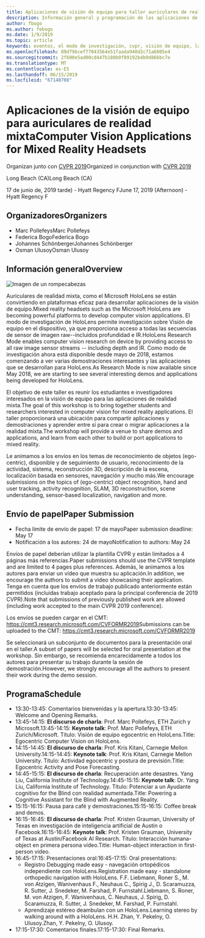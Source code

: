 ```yaml
---
title: Aplicaciones de visión de equipo para taller auriculares de realidad mixta en CVPR 2019
description: Información general y programación de las aplicaciones de visión de equipo para taller auriculares de realidad mixta, entrega en la conferencia CVPR en junio de 2019.
author: fbogo
ms.author: febogo
ms.date: 1/9/2019
ms.topic: article
keywords: eventos, el modo de investigación, cvpr, visión de equipo, la investigación, HoloLens
ms.openlocfilehash: 89d79bcef77043564e51faada940d2c71a6005e4
ms.sourcegitcommit: 2f600e5ad00cd447b180b0f89192b4b9d86bbc7e
ms.translationtype: MT
ms.contentlocale: es-ES
ms.lasthandoff: 06/15/2019
ms.locfileid: "67148708"
---
```

# <a name="computer-vision-applications-for-mixed-reality-headsets"></a><span data-ttu-id="75f72-104">Aplicaciones de la visión de equipo para auriculares de realidad mixta</span><span class="sxs-lookup"><span data-stu-id="75f72-104">Computer Vision Applications for Mixed Reality Headsets</span></span>

<span data-ttu-id="75f72-105">Organizan junto con [CVPR 2019](http://cvpr2019.thecvf.com/)</span><span class="sxs-lookup"><span data-stu-id="75f72-105">Organized in conjunction with [CVPR 2019](http://cvpr2019.thecvf.com/)</span></span>

<span data-ttu-id="75f72-106">Long Beach (CA)</span><span class="sxs-lookup"><span data-stu-id="75f72-106">Long Beach (CA)</span></span>

<span data-ttu-id="75f72-107">17 de junio de, 2019 tarde) - Hyatt Regency F</span><span class="sxs-lookup"><span data-stu-id="75f72-107">June 17, 2019 (Afternoon) - Hyatt Regency F</span></span>


## <a name="organizers"></a><span data-ttu-id="75f72-108">Organizadores</span><span class="sxs-lookup"><span data-stu-id="75f72-108">Organizers</span></span>
* <span data-ttu-id="75f72-109">Marc Pollefeys</span><span class="sxs-lookup"><span data-stu-id="75f72-109">Marc Pollefeys</span></span>
* <span data-ttu-id="75f72-110">Federica Bogo</span><span class="sxs-lookup"><span data-stu-id="75f72-110">Federica Bogo</span></span>
* <span data-ttu-id="75f72-111">Johannes Schönberger</span><span class="sxs-lookup"><span data-stu-id="75f72-111">Johannes Schönberger</span></span>
* <span data-ttu-id="75f72-112">Osman Ulusoy</span><span class="sxs-lookup"><span data-stu-id="75f72-112">Osman Ulusoy</span></span>

## <a name="overview"></a><span data-ttu-id="75f72-113">Información general</span><span class="sxs-lookup"><span data-stu-id="75f72-113">Overview</span></span>

![Imagen de un rompecabezas](images/cvpr2019_teaser2.jpg)

<span data-ttu-id="75f72-115">Auriculares de realidad mixta, como el Microsoft HoloLens se están convirtiendo en plataformas eficaz para desarrollar aplicaciones de la visión de equipo.</span><span class="sxs-lookup"><span data-stu-id="75f72-115">Mixed reality headsets such as the Microsoft HoloLens are becoming powerful platforms to develop computer vision applications.</span></span> <span data-ttu-id="75f72-116">El modo de investigación de HoloLens permite investigación sobre Visión de equipo en el dispositivo, ya que proporciona acceso a todas las secuencias de sensor de imagen raw--incluidos profundidad e IR.</span><span class="sxs-lookup"><span data-stu-id="75f72-116">HoloLens Research Mode enables computer vision research on device by providing access to all raw image sensor streams -- including depth and IR.</span></span> <span data-ttu-id="75f72-117">Como modo de investigación ahora está disponible desde mayo de 2018, estamos comenzando a ver varias demostraciones interesantes y las aplicaciones que se desarrollan para HoloLens.</span><span class="sxs-lookup"><span data-stu-id="75f72-117">As Research Mode is now available since May 2018, we are starting to see several interesting demos and applications being developed for HoloLens.</span></span> 

<span data-ttu-id="75f72-118">El objetivo de este taller es reunir los estudiantes e investigadores interesados en la visión de equipo para las aplicaciones de realidad mixta.</span><span class="sxs-lookup"><span data-stu-id="75f72-118">The goal of this workshop is to bring together students and researchers interested in computer vision for mixed reality applications.</span></span> <span data-ttu-id="75f72-119">El taller proporcionará una ubicación para compartir aplicaciones y demostraciones y aprender entre sí para crear o migrar aplicaciones a la realidad mixta.</span><span class="sxs-lookup"><span data-stu-id="75f72-119">The workshop will provide a venue to share demos and applications, and learn from each other to build or port applications to mixed reality.</span></span> 

<span data-ttu-id="75f72-120">Le animamos a los envíos en los temas de reconocimiento de objetos (ego-centric), disponible y de seguimiento de usuario, reconocimiento de la actividad, sistema, reconstrucción 3D, descripción de la escena, localización basada en sensores, navegación y mucho más.</span><span class="sxs-lookup"><span data-stu-id="75f72-120">We encourage submissions on the topics of (ego-centric) object recognition, hand and user tracking, activity recognition, SLAM, 3D reconstruction, scene understanding, sensor-based localization, navigation and more.</span></span>

## <a name="paper-submission"></a><span data-ttu-id="75f72-121">Envío de papel</span><span class="sxs-lookup"><span data-stu-id="75f72-121">Paper Submission</span></span>
* <span data-ttu-id="75f72-122">Fecha límite de envío de papel: 17 de mayo</span><span class="sxs-lookup"><span data-stu-id="75f72-122">Paper submission deadline: May 17</span></span>
* <span data-ttu-id="75f72-123">Notificación a los autores: 24 de mayo</span><span class="sxs-lookup"><span data-stu-id="75f72-123">Notification to authors: May 24</span></span>

<span data-ttu-id="75f72-124">Envíos de papel deberían utilizar la plantilla CVPR y están limitados a 4 páginas más referencias.</span><span class="sxs-lookup"><span data-stu-id="75f72-124">Paper submissions should use the CVPR template and are limited to 4 pages plus references.</span></span> <span data-ttu-id="75f72-125">Además, le animamos a los autores para enviar un vídeo que muestra su aplicación.</span><span class="sxs-lookup"><span data-stu-id="75f72-125">In addition, we encourage the authors to submit a video showcasing their application.</span></span>
<span data-ttu-id="75f72-126">Tenga en cuenta que los envíos de trabajo publicado anteriormente están permitidos (incluidas trabajo aceptado para la principal conferencia de 2019 CVPR).</span><span class="sxs-lookup"><span data-stu-id="75f72-126">Note that submissions of previously published work are allowed (including work accepted to the main CVPR 2019 conference).</span></span> 

<span data-ttu-id="75f72-127">Los envíos se pueden cargar en el CMT: https://cmt3.research.microsoft.com/CVFORMR2019</span><span class="sxs-lookup"><span data-stu-id="75f72-127">Submissions can be uploaded to the CMT: https://cmt3.research.microsoft.com/CVFORMR2019</span></span>

<span data-ttu-id="75f72-128">Se seleccionará un subconjunto de documentos para la presentación oral en el taller.</span><span class="sxs-lookup"><span data-stu-id="75f72-128">A subset of papers will be selected for oral presentation at the workshop.</span></span> <span data-ttu-id="75f72-129">Sin embargo, se recomienda encarecidamente a todos los autores para presentar su trabajo durante la sesión de demostración.</span><span class="sxs-lookup"><span data-stu-id="75f72-129">However, we strongly encourage all the authors to present their work during the demo session.</span></span>


## <a name="schedule"></a><span data-ttu-id="75f72-130">Programa</span><span class="sxs-lookup"><span data-stu-id="75f72-130">Schedule</span></span>
* <span data-ttu-id="75f72-131">13:30-13:45: Comentarios bienvenidas y la apertura.</span><span class="sxs-lookup"><span data-stu-id="75f72-131">13:30-13:45: Welcome and Opening Remarks.</span></span>
* <span data-ttu-id="75f72-132">13:45-14:15: **El discurso de charla**: Prof. Marc Pollefeys, ETH Zurich y Microsoft.</span><span class="sxs-lookup"><span data-stu-id="75f72-132">13:45-14:15: **Keynote talk**: Prof. Marc Pollefeys, ETH Zurich/Microsoft.</span></span> <span data-ttu-id="75f72-133">Título: Visión de equipo egocentric en HoloLens.</span><span class="sxs-lookup"><span data-stu-id="75f72-133">Title: Egocentric Computer Vision on HoloLens.</span></span>
* <span data-ttu-id="75f72-134">14:15-14:45: **El discurso de charla**: Prof. Kris Kitani, Carnegie Mellon University.</span><span class="sxs-lookup"><span data-stu-id="75f72-134">14:15-14:45: **Keynote talk**: Prof. Kris Kitani, Carnegie Mellon University.</span></span> <span data-ttu-id="75f72-135">Título: Actividad egocentric y postura de previsión.</span><span class="sxs-lookup"><span data-stu-id="75f72-135">Title: Egocentric Activity and Pose Forecasting.</span></span>
* <span data-ttu-id="75f72-136">14:45-15:15: **El discurso de charla**: Recuperación ante desastres. Yang Liu, California Institute of Technology.</span><span class="sxs-lookup"><span data-stu-id="75f72-136">14:45-15:15: **Keynote talk**: Dr. Yang Liu, California Institute of Technology.</span></span> <span data-ttu-id="75f72-137">Título: Potenciar a un Ayudante cognitivo for the Blind con realidad aumentada.</span><span class="sxs-lookup"><span data-stu-id="75f72-137">Title: Powering a Cognitive Assistant for the Blind with Augmented Reality.</span></span>
* <span data-ttu-id="75f72-138">15:15-16:15: Pausa para café y demostraciones.</span><span class="sxs-lookup"><span data-stu-id="75f72-138">15:15-16:15: Coffee break and demos.</span></span>
* <span data-ttu-id="75f72-139">16:15-16:45: **El discurso de charla**: Prof. Kristen Grauman, University of Texas en investigación de inteligencia artificial de Austin o Facebook.</span><span class="sxs-lookup"><span data-stu-id="75f72-139">16:15-16:45: **Keynote talk**: Prof. Kristen Grauman, University of Texas at Austin/Facebook AI Research.</span></span> <span data-ttu-id="75f72-140">Título: Interacción humana-object en primera persona vídeo.</span><span class="sxs-lookup"><span data-stu-id="75f72-140">Title: Human-object interaction in first-person video.</span></span>
* <span data-ttu-id="75f72-141">16:45-17:15: Presentaciones oral:</span><span class="sxs-lookup"><span data-stu-id="75f72-141">16:45-17:15: Oral presentations:</span></span>
    * <span data-ttu-id="75f72-142">Registro Debugging made easy - navegación ortopédicos independiente con HoloLens.</span><span class="sxs-lookup"><span data-stu-id="75f72-142">Registration made easy - standalone orthopedic navigation with HoloLens.</span></span> <span data-ttu-id="75f72-143">F.</span><span class="sxs-lookup"><span data-stu-id="75f72-143">F.</span></span> <span data-ttu-id="75f72-144">Liebmann, Roner S., M. von Atzigen, Wanivenhaus F., Neuhaus C., Spirig J., D. Scaramuzza, R. Sutter, J. Snedeker, M. Farshad, P. Furnstahl.</span><span class="sxs-lookup"><span data-stu-id="75f72-144">Liebmann, S. Roner, M. von Atzigen, F. Wanivenhaus, C. Neuhaus, J. Spirig, D. Scaramuzza, R. Sutter, J. Snedeker, M. Farshad, P. Furnstahl.</span></span>
    * <span data-ttu-id="75f72-145">Aprendizaje estéreo deambulan con un HoloLens.</span><span class="sxs-lookup"><span data-stu-id="75f72-145">Learning stereo by walking around with a HoloLens.</span></span> <span data-ttu-id="75f72-146">H.</span><span class="sxs-lookup"><span data-stu-id="75f72-146">H.</span></span> <span data-ttu-id="75f72-147">Zhan, Y. Pekelny, O. Ulusoy.</span><span class="sxs-lookup"><span data-stu-id="75f72-147">Zhan, Y. Pekelny, O. Ulusoy.</span></span>
* <span data-ttu-id="75f72-148">17:15-17:30: Comentarios finales.</span><span class="sxs-lookup"><span data-stu-id="75f72-148">17:15-17:30: Final Remarks.</span></span>
